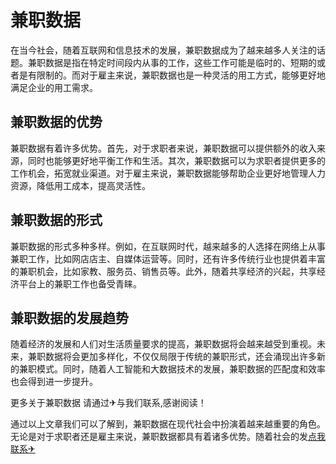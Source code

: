 # 兼职数据

在当今社会，随着互联网和信息技术的发展，兼职数据成为了越来越多人关注的话题。兼职数据是指在特定时间段内从事的工作，这些工作可能是临时的、短期的或者是有限制的。而对于雇主来说，兼职数据也是一种灵活的用工方式，能够更好地满足企业的用工需求。

## 兼职数据的优势

兼职数据有着许多优势。首先，对于求职者来说，兼职数据可以提供额外的收入来源，同时也能够更好地平衡工作和生活。其次，兼职数据可以为求职者提供更多的工作机会，拓宽就业渠道。对于雇主来说，兼职数据能够帮助企业更好地管理人力资源，降低用工成本，提高灵活性。

## 兼职数据的形式

兼职数据的形式多种多样。例如，在互联网时代，越来越多的人选择在网络上从事兼职工作，比如网店店主、自媒体运营等。同时，还有许多传统行业也提供着丰富的兼职机会，比如家教、服务员、销售员等。此外，随着共享经济的兴起，共享经济平台上的兼职工作也备受青睐。

## 兼职数据的发展趋势

随着经济的发展和人们对生活质量要求的提高，兼职数据将会越来越受到重视。未来，兼职数据将会更加多样化，不仅仅局限于传统的兼职形式，还会涌现出许多新的兼职模式。同时，随着人工智能和大数据技术的发展，兼职数据的匹配度和效率也会得到进一步提升。

更多关于兼职数据 请通过✈与我们联系,感谢阅读！

通过以上文章我们可以了解到，兼职数据在现代社会中扮演着越来越重要的角色。无论是对于求职者还是雇主来说，兼职数据都具有着诸多优势。随着社会的发[点我联系✈](https://www.k02.cc)